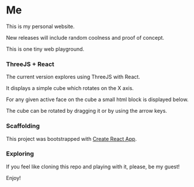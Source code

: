 # Me

This is my personal website.

New releases will include random coolness and proof of concept.

This is one tiny web playground.

### ThreeJS + React

The current version explores using ThreeJS with React.

It displays a simple cube which rotates on the X axis.

For any given active face on the cube a small html block is displayed below.

The cube can be rotated by dragging it or by using the arrow keys.

### Scaffolding

This project was bootstrapped with [Create React App](https://github.com/facebookincubator/create-react-app).

### Exploring

If you feel like cloning this repo and playing with it, please, be my guest!

Enjoy!
